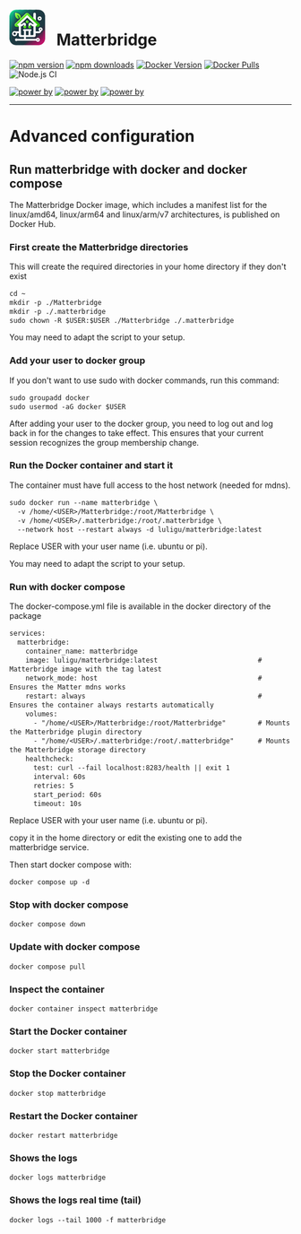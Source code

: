 # <img src="https://github.com/Luligu/matterbridge/blob/main/frontend/public/matterbridge%2064x64.png" alt="Matterbridge Logo" width="64px" height="64px">&nbsp;&nbsp;&nbsp;Matterbridge

[![npm version](https://img.shields.io/npm/v/matterbridge.svg)](https://www.npmjs.com/package/matterbridge)
[![npm downloads](https://img.shields.io/npm/dt/matterbridge.svg)](https://www.npmjs.com/package/matterbridge)
[![Docker Version](https://img.shields.io/docker/v/luligu/matterbridge?label=docker%20version&sort=semver)](https://hub.docker.com/r/luligu/matterbridge)
[![Docker Pulls](https://img.shields.io/docker/pulls/luligu/matterbridge.svg)](https://hub.docker.com/r/luligu/matterbridge)
![Node.js CI](https://github.com/Luligu/matterbridge/actions/workflows/build.yml/badge.svg)

[![power by](https://img.shields.io/badge/powered%20by-matter--history-blue)](https://www.npmjs.com/package/matter-history)
[![power by](https://img.shields.io/badge/powered%20by-node--ansi--logger-blue)](https://www.npmjs.com/package/node-ansi-logger)
[![power by](https://img.shields.io/badge/powered%20by-node--persist--manager-blue)](https://www.npmjs.com/package/node-persist-manager)

---

# Advanced configuration

## Run matterbridge with docker and docker compose

The Matterbridge Docker image, which includes a manifest list for the linux/amd64, linux/arm64 and linux/arm/v7 architectures, is published on Docker Hub.

### First create the Matterbridge directories

This will create the required directories in your home directory if they don't exist

```
cd ~
mkdir -p ./Matterbridge
mkdir -p ./.matterbridge
sudo chown -R $USER:$USER ./Matterbridge ./.matterbridge
```

You may need to adapt the script to your setup.

### Add your user to docker group

If you don't want to use sudo with docker commands, run this command:

```
sudo groupadd docker
sudo usermod -aG docker $USER
```

After adding your user to the docker group, you need to log out and log back in for the changes to take effect. This ensures that your current session recognizes the group membership change.

### Run the Docker container and start it

The container must have full access to the host network (needed for mdns).

```
sudo docker run --name matterbridge \
  -v /home/<USER>/Matterbridge:/root/Matterbridge \
  -v /home/<USER>/.matterbridge:/root/.matterbridge \
  --network host --restart always -d luligu/matterbridge:latest
```

Replace USER with your user name (i.e. ubuntu or pi).

You may need to adapt the script to your setup.

### Run with docker compose

The docker-compose.yml file is available in the docker directory of the package

```
services:
  matterbridge:
    container_name: matterbridge
    image: luligu/matterbridge:latest                         # Matterbridge image with the tag latest
    network_mode: host                                        # Ensures the Matter mdns works
    restart: always                                           # Ensures the container always restarts automatically
    volumes:
      - "/home/<USER>/Matterbridge:/root/Matterbridge"        # Mounts the Matterbridge plugin directory
      - "/home/<USER>/.matterbridge:/root/.matterbridge"      # Mounts the Matterbridge storage directory
    healthcheck:
      test: curl --fail localhost:8283/health || exit 1
      interval: 60s
      retries: 5
      start_period: 60s
      timeout: 10s
```

Replace USER with your user name (i.e. ubuntu or pi).

copy it in the home directory or edit the existing one to add the matterbridge service.

Then start docker compose with:

```
docker compose up -d
```

### Stop with docker compose

```
docker compose down
```

### Update with docker compose

```
docker compose pull
```

### Inspect the container

```
docker container inspect matterbridge
```

### Start the Docker container

```
docker start matterbridge
```

### Stop the Docker container

```
docker stop matterbridge
```

### Restart the Docker container

```
docker restart matterbridge
```

### Shows the logs

```
docker logs matterbridge
```

### Shows the logs real time (tail)

```
docker logs --tail 1000 -f matterbridge
```
